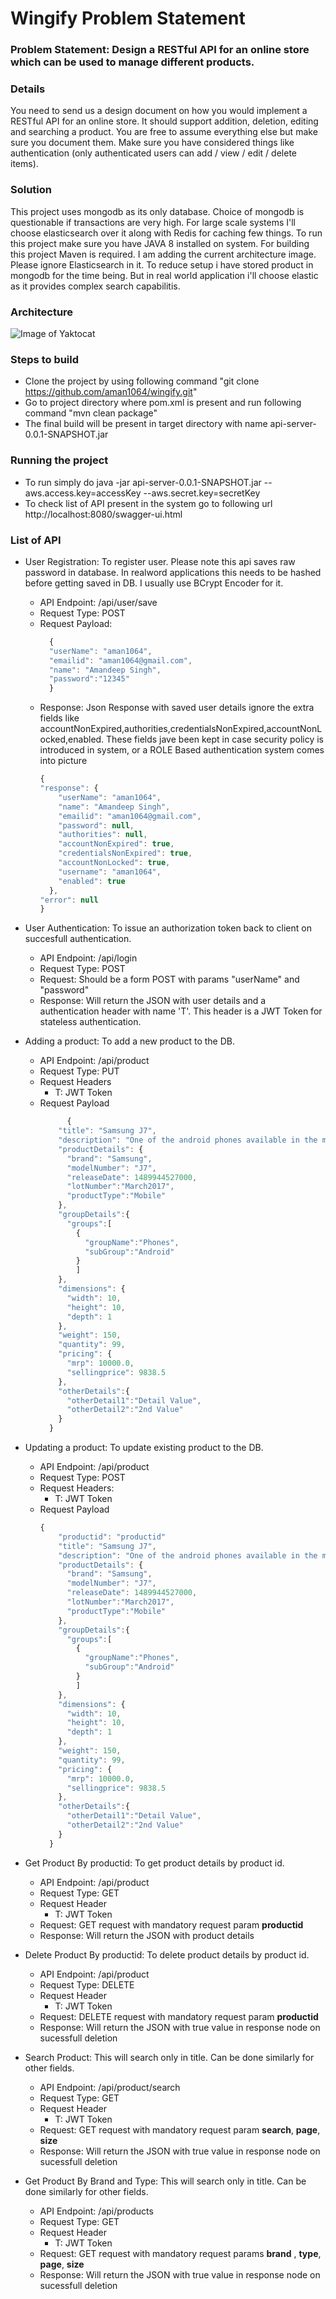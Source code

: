 # Wingify Problem Statement

### Problem Statement: Design a RESTful API for an online store which can be used to manage different products.

### Details
You need to send us a design document on how you would implement a RESTful API for an online store. It should support addition, deletion, editing and searching a product. You are free to assume everything else but make sure you document them. Make sure you have considered things like authentication (only authenticated users can add / view / edit / delete items).

### Solution
This project uses mongodb as its only database.
Choice of mongodb is questionable if transactions are very high.
For large scale systems I'll choose elasticsearch over it along with Redis for caching few things.
To run this project make sure you have JAVA 8 installed on system.
For building this project Maven is required.
I am adding the current architecture image. Please ignore Elasticsearch in it. To reduce setup i have stored product in mongodb for the time being. But in real world application i'll choose elastic as it provides complex search capabilitis.

### Architecture
![Image of Yaktocat](https://studyplatform.s3.amazonaws.com/61f55c69-cc64-4481-8a47-1e384a07c1a4.png) 

### Steps to build
* Clone the project by using following command "git clone https://github.com/aman1064/wingify.git"
* Go to project directory where pom.xml is present and run following command "mvn clean package"
* The final build will be present in target directory with name api-server-0.0.1-SNAPSHOT.jar

### Running the project
* To run simply do java -jar api-server-0.0.1-SNAPSHOT.jar --aws.access.key=accessKey --aws.secret.key=secretKey
* To check list of API present in the system go to following url http://localhost:8080/swagger-ui.html

### List of API
* User Registration: To register user. Please note this api saves raw password in database. In realword applications this needs to be hashed before getting saved in DB. I usually use BCrypt Encoder for it.
  * API Endpoint: /api/user/save
  * Request Type: POST
  * Request Payload: 
    ```javascript
      {
      "userName": "aman1064",
      "emailid": "aman1064@gmail.com",
      "name": "Amandeep Singh",
      "password":"12345"
      }
    ```
  * Response:
    Json Response with saved user details ignore the extra fields like accountNonExpired,authorities,credentialsNonExpired,accountNonLocked,enabled.
    These fields jave been kept in case security policy is introduced in system, or a ROLE Based authentication system comes into picture
    ```javascript
    {
    "response": {
        "userName": "aman1064",
        "name": "Amandeep Singh",
        "emailid": "aman1064@gmail.com",
        "password": null,
        "authorities": null,
        "accountNonExpired": true,
        "credentialsNonExpired": true,
        "accountNonLocked": true,
        "username": "aman1064",
        "enabled": true
      },
    "error": null
    }
    ```

* User Authentication: To issue an authorization token back to client on succesfull authentication.
  * API Endpoint: /api/login
  * Request Type: POST
  * Request: Should be a form POST with params "userName" and "password"
  * Response: Will return the JSON with user details and a authentication header with name 'T'. This header is a JWT Token for stateless authentication.
  
* Adding a product: To add a new product to the DB.
  * API Endpoint: /api/product
  * Request Type: PUT
  * Request Headers  
    * T: JWT Token
  * Request Payload
    ```javascript
          {
        "title": "Samsung J7",
        "description": "One of the android phones available in the market",
        "productDetails": {
          "brand": "Samsung",
          "modelNumber": "J7",
          "releaseDate": 1489944527000,
          "lotNumber":"March2017",
          "productType":"Mobile"
        },
        "groupDetails":{
          "groups":[
            {
              "groupName":"Phones",
              "subGroup":"Android"
            }
            ]
        },
        "dimensions": {
          "width": 10,
          "height": 10,
          "depth": 1
        },
        "weight": 150,
        "quantity": 99,
        "pricing": {
          "mrp": 10000.0,
          "sellingprice": 9838.5
        },
        "otherDetails":{
          "otherDetail1":"Detail Value",
          "otherDetail2":"2nd Value"
        }
      }
    ```
* Updating a product: To update existing product to the DB.
  * API Endpoint: /api/product
  * Request Type: POST
  * Request Headers: 
    * T: JWT Token
  * Request Payload
    ```javascript
    {
        "productid": "productid"
        "title": "Samsung J7",
        "description": "One of the android phones available in the market",
        "productDetails": {
          "brand": "Samsung",
          "modelNumber": "J7",
          "releaseDate": 1489944527000,
          "lotNumber":"March2017",
          "productType":"Mobile"
        },
        "groupDetails":{
          "groups":[
            {
              "groupName":"Phones",
              "subGroup":"Android"
            }
            ]
        },
        "dimensions": {
          "width": 10,
          "height": 10,
          "depth": 1
        },
        "weight": 150,
        "quantity": 99,
        "pricing": {
          "mrp": 10000.0,
          "sellingprice": 9838.5
        },
        "otherDetails":{
          "otherDetail1":"Detail Value",
          "otherDetail2":"2nd Value"
        }
      }
    ```
* Get Product By productid: To get product details by product id.
  * API Endpoint: /api/product
  * Request Type: GET
  * Request Header
    * T: JWT Token
  * Request: GET request with mandatory request param **productid**
  * Response: Will return the JSON with product details

* Delete Product By productid: To delete product details by product id.
  * API Endpoint: /api/product
  * Request Type: DELETE
  * Request Header
    * T: JWT Token
  * Request: DELETE request with mandatory request param **productid**
  * Response: Will return the JSON with true value in response node on sucessfull deletion
  
* Search Product: This will search only in title. Can be done similarly for other fields. 
  * API Endpoint: /api/product/search
  * Request Type: GET
  * Request Header
    * T: JWT Token
  * Request: GET request with mandatory request param **search**, **page**, **size**
  * Response: Will return the JSON with true value in response node on sucessfull deletion

* Get Product By Brand and Type: This will search only in title. Can be done similarly for other fields. 
  * API Endpoint: /api/products
  * Request Type: GET
  * Request Header
    * T: JWT Token
  * Request: GET request with mandatory request params **brand** , **type**, **page**, **size**
  * Response: Will return the JSON with true value in response node on sucessfull deletion
